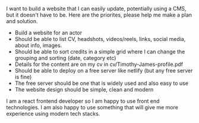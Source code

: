 I want to build a website that I can easily update, potentially using a CMS, but it doesn't have to be. Here are the priorites, please help me make a plan and solution.

- Build a website for an actor
- Should be able to list CV, headshots, videos/reels, links, social media, about info, images.
- Should be able to sort credits in a simple grid where I can change the grouping and sorting (date, category etc)
- Details for the content are on my cv in cv/Timothy-James-profile.pdf
- Should be able to deploy on a free server like netlify (but any free server is fine)
- The free server should be one that is widely used and also easy to use
- The website design should be simple, clean and modern

I am a react frontend developer so I am happy to use front end technologies. I am also happy to use something that will give me more experience using modern tech stacks.
